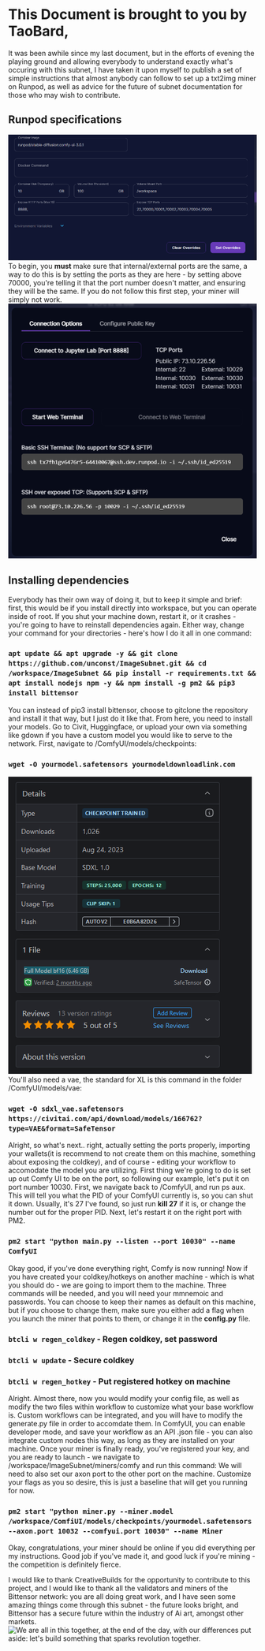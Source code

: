# This Document is brought to you by TaoBard,
It was been awhile since my last document, but in the efforts of evening the playing ground and allowing everybody to understand exactly what's occuring with this subnet, I have taken it upon myself to publish a set of simple instructions that almost anybody can follow to set up a txt2img miner on Runpod, as well as advice for the future of subnet documentation for those who may wish to contribute. 

## Runpod specifications
![Set your pod like this, though you could use less storage](./images/runpodsettings.png) 
To begin, you **must** make sure that internal/external ports are the same, a way to do this is by setting the ports as they are here - by setting above 70000, you're telling it that the port number doesn't matter, and ensuring they will be the same. If you do not follow this first step, your miner will simply not work. 
![From here, you can grab the port numbers by going selecting connect, then going to TCP Port Mappings](./images/TCP.png)

## Installing dependencies
Everybody has their own way of doing it, but to keep it simple and brief: first, this would be if you install directly into workspace, but you can operate inside of root. If you shut your machine down, restart it, or it crashes - you're going to have to reinstall dependencies again. Either way, change your command for your directories - here's how I do it all in one command:
### ```apt update && apt upgrade -y && git clone https://github.com/unconst/ImageSubnet.git && cd /workspace/ImageSubnet && pip install -r requirements.txt && apt install nodejs npm -y && npm install -g pm2 && pip3 install bittensor```
You can instead of pip3 install bittensor, choose to gitclone the repository and install it that way, but I just do it like that. From here, you need to install your models. Go to Civit, Huggingface, or upload your own via something like gdown if you have a custom model you would like to serve to the network. First, navigate to /ComfyUI/models/checkpoints:
### ```wget -O yourmodel.safetensors yourmodeldownloadlink.com```
![This is where you would get the proper link on civit, on the download drop-down where the page says file.](./images/civit.png)
You'll also need a vae, the standard for XL is this command in the folder /ComfyUI/models/vae:
### ```wget -O sdxl_vae.safetensors https://civitai.com/api/download/models/166762?type=VAE&format=SafeTensor```
Alright, so what's next.. right, actually setting the ports properly, importing your wallets(it is recommend to not create them on this machine, something about exposing the coldkey), and of course - editing your workflow to accomodate the model you are utilizing. First thing we're going to do is set up out Comfy UI to be on the port, so following our example, let's put it on port number 10030. First, we navigate back to /ComfyUI, and run ps aux. This will tell you what the PID of your ComfyUI currently is, so you can shut it down. Usually, it's 27 I've found, so just run **kill 27** if it is, or change the number out for the proper PID. Next, let's restart it on the right port with PM2.
### ```pm2 start "python main.py --listen --port 10030" --name ComfyUI```
Okay good, if you've done everything right, Comfy is now running! Now if you have created your coldkey/hotkeys on another machine - which is what you should do - we are going to import them to the machine. Three commands will be needed, and you will need your mmnemoic and passwords. You can choose to keep their names as default on this machine, but if you choose to change them, make sure you either add a flag when you launch the miner that points to them, or change it in the **config.py** file. 
### `btcli w regen_coldkey` - Regen coldkey, set password
### `btcli w update` - Secure coldkey 
### `btcli w regen_hotkey` - Put registered hotkey on machine
Alright. Almost there, now you would modify your config file, as well as modify the two files within workflow to customize what your base workflow is. Custom workflows can be integrated, and you will have to modify the generate.py file in order to accomdate them. In ComfyUI, you can enable developer mode, and save your workflow as an API .json file - you can also integrate custom nodes this way, as long as they are installed on your machine. Once your miner is finally ready, you've registered your key, and you are ready to launch - we navigate to /workspace/ImageSubnet/miners/comfy and run this command: We will need to also set our axon port to the other port on the machine. Customize your flags as you so desire, this is just a baseline that will get you running for now. 
### `pm2 start "python miner.py --miner.model /workspace/ComfiUI/models/checkpoints/yourmodel.safetensors --axon.port 10032 --comfyui.port 10030" --name Miner`
Okay, congratulations, your miner should be online if you did everything per my instructions. Good job if you've made it, and good luck if you're mining - the competition is definitely fierce.

I would like to thank CreativeBuilds for the opportunity to contribute to this project, and I would like to thank all the validators and miners of the Bittensor network: you are all doing great work, and I have seen some amazing things come through this subnet - the future looks bright, and Bittensor has a secure future within the industry of Ai art, amongst other markets. 
![We are all in this together, at the end of the day, with our differences put aside: let's build something that sparks revolution together.](./images/TheRevolution.jpg)
